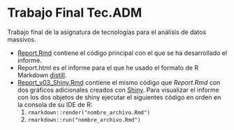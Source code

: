# Trabajo Final Tec.ADM
 Trabajo final de la asignatura de tecnologías para el análisis de datos massivos.

+ [Report.Rmd](https://github.com/Josep-at-work/Trabajo-Final-Tec.ADM/blob/main/Report.Rmd) contiene el código principal con el que se ha desarrollado el informe.
+ Report.html es el informe para el que he usado el formato de R Markdown [distill](https://rstudio.github.io/distill/).
+ [Report_v03_Shiny.Rmd](https://github.com/Josep-at-work/Trabajo-Final-Tec.ADM/blob/main/Report_v03_Shiny.Rmd) contiene el mismo código que *Report.Rmd* con dos gráficos adicionales creados con [Shiny](https://shiny.rstudio.com/gallery/). Para visualizar el informe con los dos objetos de shiny ejecutar el siguientes código en orden en la consola de su IDE de R:
  1. `rmarkdown::render("nombre_archivo.Rmd")` 
  2. `rmarkdown::run("nombre_archivo.Rmd")`
